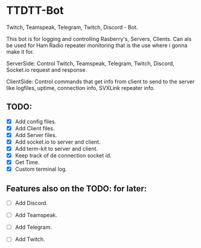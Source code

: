 # TTDTT-Bot

Twitch, Teamspeak, Telegram, Twitch, Discord - Bot. 

This bot is for logging and controlling Rasberry's, Servers, Clients. Can als be used for Ham Radio repeater monitoring that is the use where i gonna make it for.

ServerSide: Control Twitch, Teamspeak, Telegram, Twitch, Discord, Socket.io request and response.

ClientSide: Control commands that get info from client to send to the server like logfiles, uptime, connection info, SVXLink repeater info.

TODO:
----
- [x] Add config files.
- [x] Add Client files.
- [x] Add Server files.
- [x] Add socket.io to server and client.
- [x] Add term-kit to server and client.
- [x] Keep track of de connection socket id.
- [x] Get Time.
- [x] Custom terminal log.

Features also on the TODO: for later:
----
- [ ] Add Discord.
- [ ] Add Teamspeak.
- [ ] Add Telegram.
- [ ] Add Twitch.







